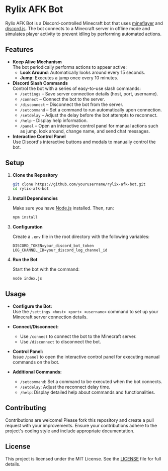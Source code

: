 # Rylix AFK Bot

Rylix AFK Bot is a Discord-controlled Minecraft bot that uses [mineflayer](https://github.com/PrismarineJS/mineflayer) and [discord.js](https://github.com/discordjs/discord.js). The bot connects to a Minecraft server in offline mode and simulates player activity to prevent idling by performing automated actions.

## Features

- **Keep Alive Mechanism**  
  The bot periodically performs actions to appear active:
  - **Look Around**: Automatically looks around every 15 seconds.
  - **Jump**: Executes a jump once every 10 minutes.
- **Discord Slash Commands**  
  Control the bot with a series of easy-to-use slash commands:
  - `/settings` – Save server connection details (host, port, username).
  - `/connect` – Connect the bot to the server.
  - `/disconnect` – Disconnect the bot from the server.
  - `/setcommand` – Set a command to run automatically upon connection.
  - `/setdelay` – Adjust the delay before the bot attempts to reconnect.
  - `/help` – Display help information.
  - `/panel` – Open an interactive control panel for manual actions such as jump, look around, change name, and send chat messages.
- **Interactive Control Panel**  
  Use Discord's interactive buttons and modals to manually control the bot.

## Setup

1. **Clone the Repository**

   ```bash
   git clone https://github.com/yourusername/rylix-afk-bot.git
   cd rylix-afk-bot
   ```

2. **Install Dependencies**

   Make sure you have [Node.js](https://nodejs.org/) installed. Then, run:

   ```bash
   npm install
   ```

3. **Configuration**

   Create a `.env` file in the root directory with the following variables:

   ```env
   DISCORD_TOKEN=your_discord_bot_token
   LOG_CHANNEL_ID=your_discord_log_channel_id
   ```

4. **Run the Bot**

   Start the bot with the command:

   ```bash
   node index.js
   ```

## Usage

- **Configure the Bot:**  
  Use the `/settings <host> <port> <username>` command to set up your Minecraft server connection details.

- **Connect/Disconnect:**  
  - Use `/connect` to connect the bot to the Minecraft server.
  - Use `/disconnect` to disconnect the bot.

- **Control Panel:**  
  Issue `/panel` to open the interactive control panel for executing manual commands on the bot.

- **Additional Commands:**  
  - `/setcommand`: Set a command to be executed when the bot connects.
  - `/setdelay`: Adjust the reconnect delay time.
  - `/help`: Display detailed help about commands and functionalities.

## Contributing

Contributions are welcome! Please fork this repository and create a pull request with your improvements. Ensure your contributions adhere to the project's coding style and include appropriate documentation.

## License

This project is licensed under the MIT License. See the [LICENSE](LICENSE) file for full details.
